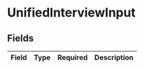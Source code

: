 # UnifiedInterviewInput


## Fields

| Field       | Type        | Required    | Description |
| ----------- | ----------- | ----------- | ----------- |